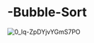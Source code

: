 # -Bubble-Sort

![0_lq-ZpDYjvYGmS7PO](https://user-images.githubusercontent.com/73199033/204352710-1683e1ae-6e7d-4cf6-ab89-3af40a2c52ca.png)
